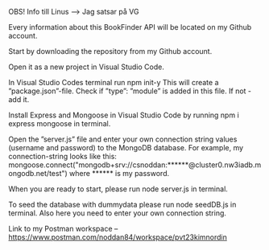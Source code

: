 OBS! Info till Linus --> Jag satsar på VG

Every information about this BookFinder API will be located on my Github account.

Start by downloading the repository from my Github account.

Open it as a new project in Visual Studio Code.

In Visual Studio Codes terminal run npm init-y
This will create a ”package.json”-file. Check if ”type”: ”module” is added in this file.
If not - add it.

Install Express and Mongoose in Visual Studio Code by running npm i express mongoose in terminal.

Open the ”server.js” file and enter your own connection string values (username and password) to the MongoDB database.
For example, my connection-string looks like this:
mongoose.connect("mongodb+srv://csnoddan:******@cluster0.nw3iadb.mongodb.net/test")
where ****** is my password.

When you are ready to start, please run node server.js in terminal.

To seed the database with dummydata please run node seedDB.js in terminal.
Also here you need to enter your own connection string.

Link to my Postman workspace – https://www.postman.com/noddan84/workspace/pvt23kimnordin